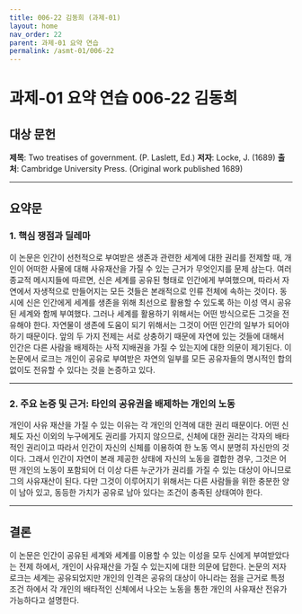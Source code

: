 ```yaml
---
title: 006-22 김동희 (과제-01)
layout: home
nav_order: 22
parent: 과제-01 요약 연습
permalink: /asmt-01/006-22
---
```


# 과제-01 요약 연습 006-22 김동희 

## 대상 문헌  
**제목**: Two treatises of government. (P. Laslett, Ed.)
**저자**: Locke, J. (1689)
**출처**: Cambridge University Press. (Original work published 1689)

---

## 요약문  

### 1. 핵심 쟁점과 딜레마 
이 논문은 인간이 선천적으로 부여받은 생존과 관련한 세계에 대한 권리를 전제할 때, 개인이 어떠한 사물에 대해 사유재산을 가질 수 있는 근거가 무엇인지를 문제 삼는다. 여러 종교적 메시지들에 따르면, 신은 세계를 공유된 형태로 인간에게 부여했으며, 따라서 자연에서 자생적으로 만들어지는 모든 것들은 본래적으로 인류 전체에 속하는 것이다. 동시에 신은 인간에게 세계를 생존을 위해 최선으로 활용할 수 있도록 하는 이성 역시 공유된 세계와 함께 부여했다. 그러나 세계를 활용하기 위해서는 어떤 방식으로든 그것을 전유해야 한다. 자연물이 생존에 도움이 되기 위해서는 그것이 어떤 인간의 일부가 되어야 하기 때문이다. 앞의 두 가지 전제는 서로 상충하기 때문에 자연에 있는 것들에 대해서 인간은 다른 사람을 배제하는 사적 지배권을 가질 수 있는지에 대한 의문이 제기된다. 이 논문에서 로크는 개인이 공유로 부여받은 자연의 일부를 모든 공유자들의 명시적인 합의 없이도 전유할 수 있다는 것을 논증하고 있다. 

---

### 2. 주요 논증 및 근거: 타인의 공유권을 배제하는 개인의 노동
개인이 사유 재산을 가질 수 있는 이유는 각 개인의 인격에 대한 권리 때문이다. 어떤 신체도 자신 이외의 누구에게도 권리를 가지지 않으므로, 신체에 대한 권리는 각자의 배타적인 권리이고 따라서 인간이 자신의 신체를 이용하여 한 노동 역시 분명히 자신만의 것이다. 그래서 인간이 자연이 본래 제공한 상태에 자신의 노동을 결합한 경우, 그것은 어떤 개인의 노동이 포함되어 더 이상 다른 누군가가 권리를 가질 수 있는 대상이 아니므로 그의 사유재산이 된다. 다만 그것이 이루어지기 위해서는 다른 사람들을 위한 충분한 양이 남아 있고, 동등한 가치가 공유로 남아 있다는 조건이 충족된 상태여야 한다. 

---

## 결론  
이 논문은 인간이 공유된 세계와 세계를 이용할 수 있는 이성을 모두 신에게 부여받았다는 전제 하에서, 개인이 사유재산을 가질 수 있는지에 대한 의문에 답한다. 논문의 저자 로크는 세계는 공유되었지만 개인의 인격은 공유의 대상이 아니라는 점을 근거로 특정 조건 하에서 각 개인의 배타적인 신체에서 나오는 노동을 통한 개인의 사유재산 전유가 가능하다고 설명한다. 
